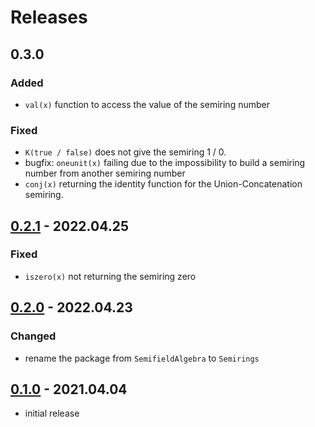 # Releases

## 0.3.0
### Added
- `val(x)` function to access the value of the semiring number

### Fixed
- `K(true / false)` does not give the semiring 1 / 0.
- bugfix: `oneunit(x)` failing due to the impossibility to build
  a semiring number from another semiring number
- `conj(x)` returning the identity function for the Union-Concatenation
  semiring.

## [0.2.1](https://github.com/FAST-ASR/Semirings.jl/releases/tag/v0.2.1) - 2022.04.25
### Fixed
- `iszero(x)` not returning the semiring zero

## [0.2.0](https://github.com/FAST-ASR/Semirings.jl/releases/tag/v0.2.0) - 2022.04.23
### Changed
- rename the package from `SemifieldAlgebra` to `Semirings`

## [0.1.0](https://github.com/FAST-ASR/Semirings.jl/releases/tag/v0.1.0) - 2021.04.04
- initial release
